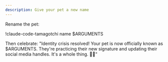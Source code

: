 ```yaml
---
description: Give your pet a new name
---
```


Rename the pet:

!claude-code-tamagotchi name $ARGUMENTS

Then celebrate: "Identity crisis resolved! Your pet is now officially known as $ARGUMENTS. They're practicing their new signature and updating their social media handles. It's a whole thing. 📝✨"
